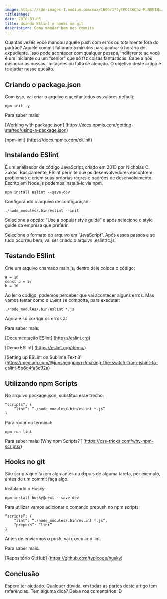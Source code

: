 ```yaml
---
image: https://cdn-images-1.medium.com/max/1600/1*5ytPO1t6Dhz-RuN0NtBiJw.jpeg
titleImage: 
date: 2018-03-05
title: Usando ESlint e hooks no git
description: Como mandar bem nos commits
---
```



Quantas vezes você mandou aquele push com erros ou totalmente fora do padrão? Aquele commit faltando 5 minutos para acabar o horário de expediente.  Isso pode acontecer com qualquer pessoa, indiferente se você é um iniciante ou um “senior” que só faz coisas fantásticas. Cabe a nós melhorar as nossas limitações ou falta de atenção. O objetivo deste artigo é te ajudar nesse quesito.

## Criando o package.json

Com isso, vai criar o arquivo e aceitar todos os valores default:
```
npm init –y
```
Para saber mais:

[Working with package.json] (https://docs.npmjs.com/getting-started/using-a-package.json)

[npm-init] (https://docs.npmjs.com/cli/init)

## Instalando ESlint

É um analisador de código JavaScript, criado em 2013 por Nicholas C. Zakas. Basicamente, ESlint permite que os desenvolvedores encontrem problemas e criem suas próprias regras e padrões de desenvolvimento. Escrito em Node.js podemos instalá-lo via npm.

```
npm install eslint --save-dev
```
Configurando o arquivo de configuração:
```
./node_modules/.bin/eslint --init
```
Selecione a opção: “Use a popular style guide” e após selecione o style guide da empresa que preferir.

Selecione o formato do arquivo em “JavaScript”. Após esses passos e se tudo ocorreu bem, vai ser criado o arquivo .eslintrc.js. 

## Testando ESlint

Crie um arquivo chamado main.js, dentro dele coloca o código:
```
a = 10
const b = 5;
b = 10
```

Ao ler o código, podemos perceber que vai acontecer alguns erros. Mas vamos testar como o ESlint se comporta, para executar:

```
./node_modules/.bin/eslint *.js
```

Agora é só corrigir os erros :D

Para saber mais: 

[Documentação ESlint] (https://eslint.org)

[Demo ESlint] (https://eslint.org/demo/)

[Setting up ESLint on Sublime Text 3] (https://medium.com/@junshengpierre/making-the-switch-from-jshint-to-eslint-5b6c4fa3c92a)

## Utilizando npm Scripts

No arquivo package.json, substitua esse trecho:
```
“scripts”: {
	“lint”: “./node_modules/.bin/eslint *.js”
}
```
Para rodar no terminal:
```
npm run lint
```

Para saber mais:
[Why npm Scripts? ] (https://css-tricks.com/why-npm-scripts/)

## Hooks no git

São scripts que fazem algo antes ou depois de alguma tarefa, por exemplo, antes de um commit faça algo.

Instalando o Husky:
```
npm install husky@next --save-dev
```
Para utilizar vamos adicionar o comando prepush no npm scripts:
```
“scripts”: {
	“lint”: “./node_modules/.bin/eslint *.js”,
	“prepush”: “lint”
}
```
Antes de enviarmos o push, vai executar o lint.

Para saber mais:

[Repositório GitHub] (https://github.com/typicode/husky)

## Conclusão

Espero ter ajudado. Qualquer dúvida, em todas as partes deste artigo tem referências. Tem alguma dica? Deixa nos comentários :D
